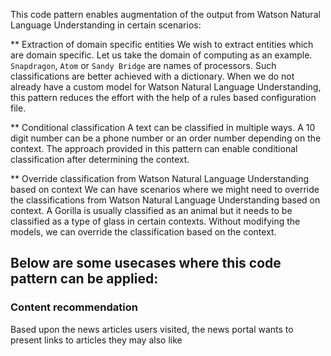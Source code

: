 This code pattern enables augmentation of the output from Watson Natural Language Understanding in certain scenarios:

** Extraction of domain specific entities
We wish to extract entities which are domain specific. Let us take the domain of computing as an example. `Snapdragon`, `Atom` or `Sandy Bridge` are names of processors. Such classifications are better achieved with a dictionary. When we do not already have a custom model for Watson Natural Language Understanding, this pattern reduces the effort with the help of a rules based configuration file.

** Conditional classification
A text can be classified in multiple ways. A 10 digit number can be a phone number or an order number depending on the context. The approach provided in this pattern can enable conditional classification after determining the context.

** Override classification from Watson Natural Language Understanding based on context
We can have scenarios where we might need to override the classifications from Watson Natural Language Understanding based on context. A Gorilla is usually classified as an animal but it needs to be classified as a type of glass in certain contexts. Without modifying the models, we can override the classification based on the context.

## Below are some usecases where this code pattern can be applied:

### Content recommendation
Based upon the news articles users visited, the news portal wants to present links to articles they may also like
